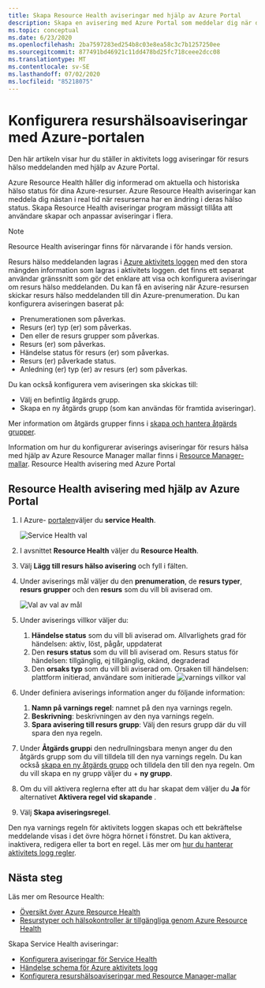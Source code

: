 ```yaml
---
title: Skapa Resource Health aviseringar med hjälp av Azure Portal
description: Skapa en avisering med Azure Portal som meddelar dig när dina Azure-resurser blir otillgängliga.
ms.topic: conceptual
ms.date: 6/23/2020
ms.openlocfilehash: 2ba7597283ed254b8c03e8ea58c3c7b1257250ee
ms.sourcegitcommit: 877491bd46921c11dd478bd25fc718ceee2dcc08
ms.translationtype: MT
ms.contentlocale: sv-SE
ms.lasthandoff: 07/02/2020
ms.locfileid: "85218075"
---
```

# <a name="configure-resource-health-alerts-using-azure-portal"></a>Konfigurera resurshälsoaviseringar med Azure-portalen

Den här artikeln visar hur du ställer in aktivitets logg aviseringar för resurs hälso meddelanden med hjälp av Azure Portal.

Azure Resource Health håller dig informerad om aktuella och historiska hälso status för dina Azure-resurser. Azure Resource Health aviseringar kan meddela dig nästan i real tid när resurserna har en ändring i deras hälso status. Skapa Resource Health aviseringar program mässigt tillåta att användare skapar och anpassar aviseringar i flera.

> [!NOTE]
> Resource Health aviseringar finns för närvarande i för hands version.

Resurs hälso meddelanden lagras i [Azure aktivitets loggen](https://docs.microsoft.com/azure/azure-monitor/platform/platform-logs-overview) med den stora mängden information som lagras i aktivitets loggen. det finns ett separat användar gränssnitt som gör det enklare att visa och konfigurera aviseringar om resurs hälso meddelanden.
Du kan få en avisering när Azure-resursen skickar resurs hälso meddelanden till din Azure-prenumeration. Du kan konfigurera aviseringen baserat på:

* Prenumerationen som påverkas.
* Resurs (er) typ (er) som påverkas.
* Den eller de resurs grupper som påverkas.
* Resurs (er) som påverkas.
* Händelse status för resurs (er) som påverkas.
* Resurs (er) påverkade status.
* Anledning (er) typ (er) av resurs (er) som påverkas.

Du kan också konfigurera vem aviseringen ska skickas till:

* Välj en befintlig åtgärds grupp.
* Skapa en ny åtgärds grupp (som kan användas för framtida aviseringar).

Mer information om åtgärds grupper finns i [skapa och hantera åtgärds grupper](https://docs.microsoft.com/azure/azure-monitor/platform/action-groups).

Information om hur du konfigurerar aviserings aviseringar för resurs hälsa med hjälp av Azure Resource Manager mallar finns i [Resource Manager-mallar](https://docs.microsoft.com/azure/service-health/resource-health-alert-arm-template-guide).
Resource Health avisering med Azure Portal

## <a name="resource-health-alert-using-azure-portal"></a>Resource Health avisering med hjälp av Azure Portal

1. I Azure- [portalen](https://portal.azure.com/)väljer du **service Health**.

    ![Service Health val](./media/resource-health-alert-monitor-guide/service-health-selection.png)
2. I avsnittet **Resource Health** väljer du **Resource Health**.
3. Välj **Lägg till resurs hälso avisering** och fyll i fälten.
4. Under aviserings mål väljer du den **prenumeration**, de **resurs typer**, **resurs grupper** och den **resurs** som du vill bli aviserad om.

    ![Val av val av mål](./media/resource-health-alert-monitor-guide/alert-target.png)

5. Under aviserings villkor väljer du:
    1. **Händelse status** som du vill bli aviserad om. Allvarlighets grad för händelsen: aktiv, löst, pågår, uppdaterat
    2. Den **resurs status** som du vill bli aviserad om. Resurs status för händelsen: tillgänglig, ej tillgänglig, okänd, degraderad
    3. Den **orsaks typ** som du vill bli aviserad om. Orsaken till händelsen: plattform initierad, användare som initierade ![ varnings villkor val](./media/resource-health-alert-monitor-guide/alert-condition.png)
6. Under definiera aviserings information anger du följande information:
    1. **Namn på varnings regel**: namnet på den nya varnings regeln.
    2. **Beskrivning**: beskrivningen av den nya varnings regeln.
    3. **Spara avisering till resurs grupp**: Välj den resurs grupp där du vill spara den nya regeln.
7. Under **Åtgärds grupp**i den nedrullningsbara menyn anger du den åtgärds grupp som du vill tilldela till den nya varnings regeln. Du kan också [skapa en ny åtgärds grupp](https://docs.microsoft.com/azure/azure-monitor/platform/action-groups) och tilldela den till den nya regeln. Om du vill skapa en ny grupp väljer du + **ny grupp**.
8. Om du vill aktivera reglerna efter att du har skapat dem väljer du **Ja** för alternativet **Aktivera regel vid skapande** .
9. Välj **Skapa aviseringsregel**.

Den nya varnings regeln för aktivitets loggen skapas och ett bekräftelse meddelande visas i det övre högra hörnet i fönstret.
Du kan aktivera, inaktivera, redigera eller ta bort en regel. Läs mer om [hur du hanterar aktivitets logg regler](https://docs.microsoft.com/azure/azure-monitor/platform/alerts-activity-log#view-and-manage-in-the-azure-portal).

## <a name="next-steps"></a>Nästa steg

Läs mer om Resource Health:

* [Översikt över Azure Resource Health](Resource-health-overview.md)
* [Resurstyper och hälsokontroller är tillgängliga genom Azure Resource Health](resource-health-checks-resource-types.md)

Skapa Service Health aviseringar:

* [Konfigurera aviseringar för Service Health](../azure-monitor/platform/alerts-activity-log-service-notifications.md) 
* [Händelse schema för Azure aktivitets logg](../azure-monitor/platform/activity-log-schema.md)
* [Konfigurera resurshälsoaviseringar med Resource Manager-mallar](https://docs.microsoft.com/azure/service-health/resource-health-alert-arm-template-guide)
